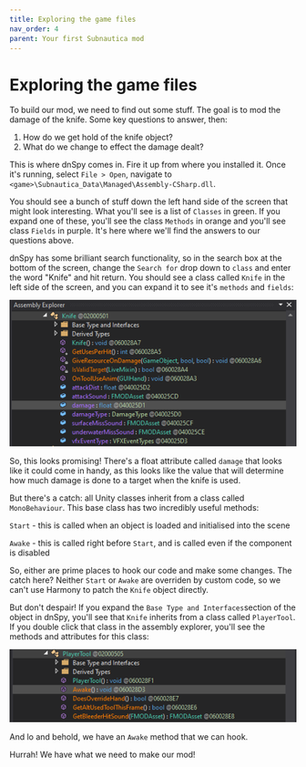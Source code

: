 ```yaml
---
title: Exploring the game files
nav_order: 4
parent: Your first Subnautica mod
---
```


# Exploring the game files

To build our mod, we need to find out some stuff. The goal is to mod the damage of the knife. Some key questions to answer, then:

1. How do we get hold of the knife object?
2. What do we change to effect the damage dealt?

This is where dnSpy comes in. Fire it up from where you installed it. Once it's running, select `File > Open`, navigate to `<game>\Subnautica_Data\Managed\Assembly-CSharp.dll`.

You should see a bunch of stuff down the left hand side of the screen that might look interesting. What you'll see is a list of `Classes` in green. If you expand one of these, you'll see the class `Methods` in orange and you'll see class `Fields` in purple. It's here where we'll find the answers to our questions above.

dnSpy has some brilliant search functionality, so in the search box at the bottom of the screen, change the `Search for` drop down to `class` and enter the word "Knife" and hit return. You should see a class called `Knife` in the left side of the screen, and you can expand it to see it's `methods` and `fields`:

![](./media/knifeclassresults.png)

So, this looks promising! There's a float attribute called `damage` that looks like it could come in handy, as this looks like the value that will determine how much damage is done to a target when the knife is used.

But there's a catch: all Unity classes inherit from a class called `MonoBehaviour`. This base class has two incredibly useful methods:

`Start` - this is called when an object is loaded and initialised into the scene

`Awake` - this is called right before `Start`, and is called even if the component is disabled

So, either are prime places to hook our code and make some changes. The catch here? Neither `Start` or `Awake` are overriden by custom code, so we can't use Harmony to patch the `Knife` object directly.

But don't despair! If you expand the `Base Type and Interfaces`section of the object in dnSpy, you'll see that `Knife` inherits from a class called `PlayerTool`. If you double click that class in the assembly explorer, you'll see the methods and attributes for this class:

![](.\media\playertoolclass.png)

And lo and behold, we have an `Awake` method that we can hook.

Hurrah! We have what we need to make our mod!